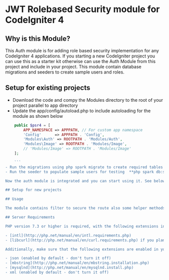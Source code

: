 # JWT Rolebased Security module for CodeIgniter 4

## Why is this Module?

This Auth module is for adding role based security implementation for any CodeIgniter 4 applications. If you starting a new CodeIgniter project you can use this as a starter kit otherwise can use the Auth Module from this project and include in your project. This module contain database migrations and seeders to create sample users and roles.

## Setup for existing projects

- Download the code and compy the Modules directory to the root of your project parallel to app directory
- Update the app/config/autoload.php to include autoloading for the module as shown below

````php
    public $psr4 = [
        APP_NAMESPACE => APPPATH, // For custom app namespace
        'Config'      => APPPATH . 'Config',
        'Modules\Auth' => ROOTPATH . 'Modules/Auth',
        'Modules\Image' => ROOTPATH . 'Modules/Image',
        // 'Modules/Image' => ROOTPATH . 'Modules/Image'
    ];

    ```
- Run the migrations using php spark migrate to create required tables **php spark migrate**
- Run the seeder to populate sample users for testing  **php spark db:seed AuthData**

Now the auth module is integrated and you can start using it. See below usage instructions to know how to use it.

## Setup for new projects

## Usage

The module contains filter to secure the route also some helper methods which can be used within the controller for securing the application.

## Server Requirements

PHP version 7.3 or higher is required, with the following extensions installed:

- [intl](http://php.net/manual/en/intl.requirements.php)
- [libcurl](http://php.net/manual/en/curl.requirements.php) if you plan to use the HTTP\CURLRequest library

Additionally, make sure that the following extensions are enabled in your PHP:

- json (enabled by default - don't turn it off)
- [mbstring](http://php.net/manual/en/mbstring.installation.php)
- [mysqlnd](http://php.net/manual/en/mysqlnd.install.php)
- xml (enabled by default - don't turn it off)
````
